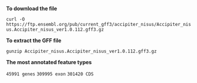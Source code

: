 

**To  download the file**  

```` curl -O https://ftp.ensembl.org/pub/current_gff3/accipiter_nisus/Accipiter_nisus.Accipiter_nisus_ver1.0.112.gff3.gz ````

**To extract the GFF file** 

 ```` gunzip Accipiter_nisus.Accipiter_nisus_ver1.0.112.gff3.gz ````

**The most annotated feature types**

```` 45991 genes ````
```` 309995 exon ````
```` 301420 CDS ````








